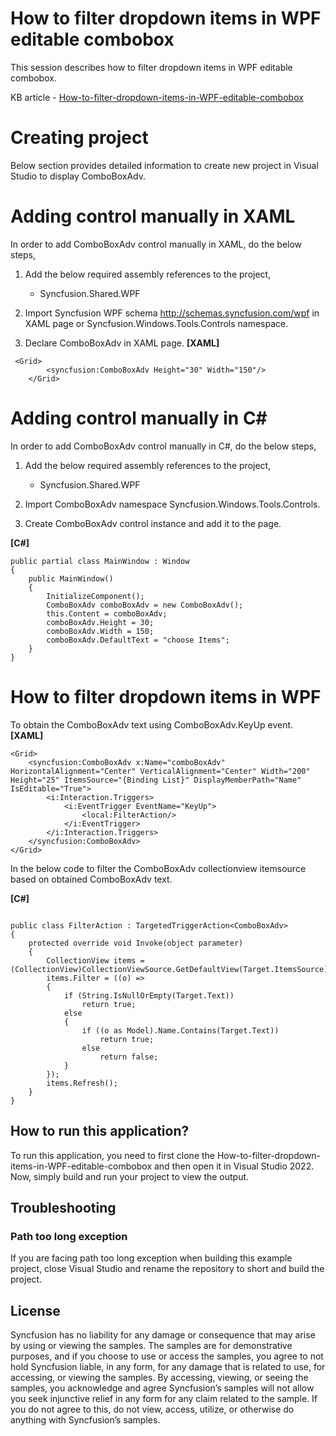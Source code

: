 # How to filter dropdown items in WPF editable combobox
This session describes how to filter dropdown items in WPF editable combobox.

KB article - [How-to-filter-dropdown-items-in-WPF-editable-combobox](https://www.syncfusion.com/kb/11499/how-to-filter-dropdown-items-in-wpf-editable-comboboxadv)

# Creating project
Below section provides detailed information to create new project in Visual Studio to display ComboBoxAdv.
# Adding control manually in XAML
In order to add ComboBoxAdv control manually in XAML, do the below steps,

1. Add the below required assembly references to the project,

   * Syncfusion.Shared.WPF
2. Import Syncfusion WPF schema http://schemas.syncfusion.com/wpf in XAML page or Syncfusion.Windows.Tools.Controls namespace.

3. Declare ComboBoxAdv in XAML page.
**[XAML]**

```
 <Grid>
        <syncfusion:ComboBoxAdv Height="30" Width="150"/>
    </Grid>
```

# Adding control manually in C#
In order to add ComboBoxAdv control manually in C#, do the below steps,

1. Add the below required assembly references to the project,

    * Syncfusion.Shared.WPF
2. Import ComboBoxAdv namespace Syncfusion.Windows.Tools.Controls.

3. Create ComboBoxAdv control instance and add it to the page.


**[C#]**
```
public partial class MainWindow : Window
{
    public MainWindow()
    {
        InitializeComponent();
        ComboBoxAdv comboBoxAdv = new ComboBoxAdv();
        this.Content = comboBoxAdv;
        comboBoxAdv.Height = 30;
        comboBoxAdv.Width = 150;
        comboBoxAdv.DefaultText = "choose Items";
    }
}
```
# How to filter dropdown items in WPF
To obtain the ComboBoxAdv text using ComboBoxAdv.KeyUp event.
**[XAML]**

```
<Grid>
    <syncfusion:ComboBoxAdv x:Name="comboBoxAdv" HorizontalAlignment="Center" VerticalAlignment="Center" Width="200" Height="25" ItemsSource="{Binding List}" DisplayMemberPath="Name" IsEditable="True">
        <i:Interaction.Triggers>
            <i:EventTrigger EventName="KeyUp">
                <local:FilterAction/>
            </i:EventTrigger>
        </i:Interaction.Triggers>
    </syncfusion:ComboBoxAdv>
</Grid>
````
In the below code to filter the ComboBoxAdv collectionview itemsource based on obtained ComboBoxAdv text.

**[C#]**
```

public class FilterAction : TargetedTriggerAction<ComboBoxAdv>
{
    protected override void Invoke(object parameter)
    {
        CollectionView items = (CollectionView)CollectionViewSource.GetDefaultView(Target.ItemsSource);
        items.Filter = ((o) =>
        {
            if (String.IsNullOrEmpty(Target.Text))
                return true;
            else
            {
                if ((o as Model).Name.Contains(Target.Text))
                    return true;
                else
                    return false;
            }
        });
        items.Refresh();
    }
}
```
## How to run this application?

To run this application, you need to first clone the How-to-filter-dropdown-items-in-WPF-editable-combobox and then open it in Visual Studio 2022. Now, simply build and run your project to view the output.

## <a name="troubleshooting"></a>Troubleshooting ##
### Path too long exception
If you are facing path too long exception when building this example project, close Visual Studio and rename the repository to short and build the project.

## License

Syncfusion has no liability for any damage or consequence that may arise by using or viewing the samples. The samples are for demonstrative purposes, and if you choose to use or access the samples, you agree to not hold Syncfusion liable, in any form, for any damage that is related to use, for accessing, or viewing the samples. By accessing, viewing, or seeing the samples, you acknowledge and agree Syncfusion’s samples will not allow you seek injunctive relief in any form for any claim related to the sample. If you do not agree to this, do not view, access, utilize, or otherwise do anything with Syncfusion’s samples.